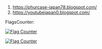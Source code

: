 1. https://phurcase-japan78.blogspot.com/
2. https://youtubejapan0.blogspot.com/

FlagsCounter:

<a href="https://info.flagcounter.com/rQVx"><img src="https://s01.flagcounter.com/mini/rQVx/bg_FFFFFF/txt_000000/border_CCCCCC/flags_1/" alt="Flag Counter" border="0"></a>

<a href="https://info.flagcounter.com/HIzo"><img src="https://s11.flagcounter.com/count2/HIzo/bg_FFFFFF/txt_000000/border_CCCCCC/columns_4/maxflags_40/viewers_0/labels_1/pageviews_1/flags_0/percent_0/" alt="Flag Counter" border="0"></a>